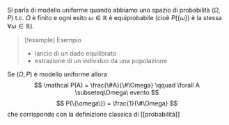 Si parla di modello uniforme quando abbiamo uno spazio di probabilità $(\Omega, P)$ t.c. $\Omega$ è finito e ogni esito $\omega\in \mathbb{R}$ è equiprobabile (cioè $P(\{\omega\})$ è la stessa $\forall \omega \in \mathbb{R}$).

> [!example] Esempio
> - lancio di un dado equilibrato
> - estrazione di un individuo da una popolazione

Se $(\Omega, P)$ è modello uniforme allora
$$
\mathcal P(A) = \frac{\#A}{\#\Omega} \qquad \forall A \subseteq\Omega\ evento
$$
$$
P(\{\omega\}) = \frac{1}{\#\Omega}
$$
che corrisponde con la definizione classica di [[probabilità]]
